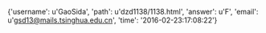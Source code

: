 {'username': u'GaoSida', 'path': u'dzd1138/1138.html', 'answer': u'F', 'email': u'gsd13@mails.tsinghua.edu.cn', 'time': '2016-02-23:17:08:22'}